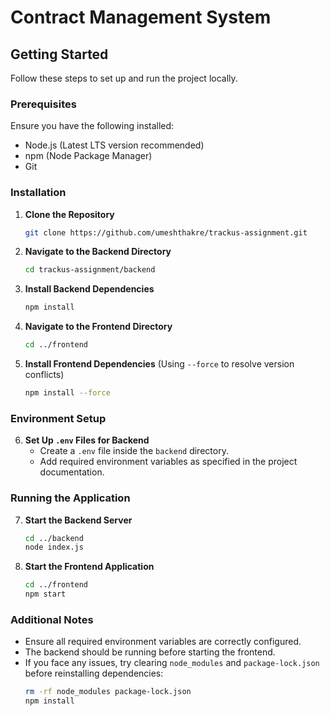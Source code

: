 # Contract Management System

## Getting Started

Follow these steps to set up and run the project locally.

### Prerequisites

Ensure you have the following installed:
- Node.js (Latest LTS version recommended)
- npm (Node Package Manager)
- Git

### Installation

1. **Clone the Repository**
   ```sh
   git clone https://github.com/umeshthakre/trackus-assignment.git
   ```

2. **Navigate to the Backend Directory**
   ```sh
   cd trackus-assignment/backend
   ```

3. **Install Backend Dependencies**
   ```sh
   npm install
   ```

4. **Navigate to the Frontend Directory**
   ```sh
   cd ../frontend
   ```

5. **Install Frontend Dependencies** (Using `--force` to resolve version conflicts)
   ```sh
   npm install --force
   ```

### Environment Setup

6. **Set Up `.env` Files for Backend**
   - Create a `.env` file inside the `backend` directory.
   - Add required environment variables as specified in the project documentation.

### Running the Application

7. **Start the Backend Server**
   ```sh
   cd ../backend
   node index.js
   ```

8. **Start the Frontend Application**
   ```sh
   cd ../frontend
   npm start
   ```

### Additional Notes
- Ensure all required environment variables are correctly configured.
- The backend should be running before starting the frontend.
- If you face any issues, try clearing `node_modules` and `package-lock.json` before reinstalling dependencies:
  ```sh
  rm -rf node_modules package-lock.json
  npm install
  ```

